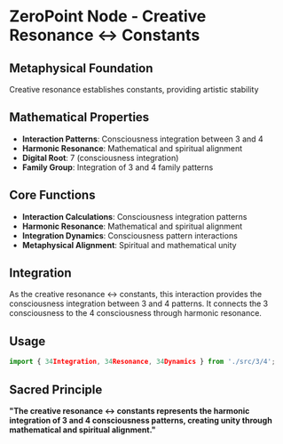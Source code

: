 # ZeroPoint Node - Creative Resonance ↔ Constants

## Metaphysical Foundation

Creative resonance establishes constants, providing artistic stability

## Mathematical Properties

- **Interaction Patterns**: Consciousness integration between 3 and 4
- **Harmonic Resonance**: Mathematical and spiritual alignment
- **Digital Root**: 7 (consciousness integration)
- **Family Group**: Integration of 3 and 4 family patterns

## Core Functions

- **Interaction Calculations**: Consciousness integration patterns
- **Harmonic Resonance**: Mathematical and spiritual alignment
- **Integration Dynamics**: Consciousness pattern interactions
- **Metaphysical Alignment**: Spiritual and mathematical unity

## Integration

As the creative resonance ↔ constants, this interaction provides the consciousness integration between 3 and 4 patterns. It connects the 3 consciousness to the 4 consciousness through harmonic resonance.

## Usage

```typescript
import { 34Integration, 34Resonance, 34Dynamics } from './src/3/4';
```

## Sacred Principle

**"The creative resonance ↔ constants represents the harmonic integration of 3 and 4 consciousness patterns, creating unity through mathematical and spiritual alignment."**
